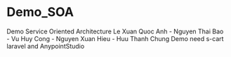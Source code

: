 # Demo_SOA
Demo Service Oriented Architecture
Le Xuan Quoc Anh - Nguyen Thai Bao - Vu Huy Cong - Nguyen Xuan Hieu - Huu Thanh Chung
Demo need s-cart laravel and AnypointStudio
